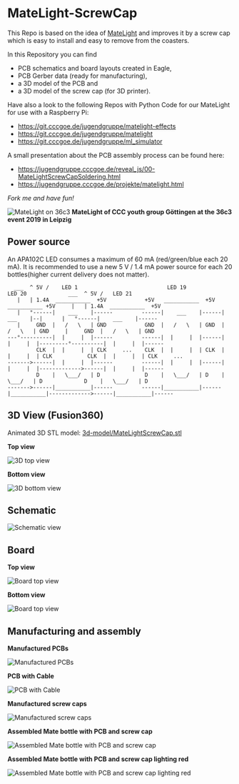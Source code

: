 # MateLight-ScrewCap
This Repo is based on the idea of [MateLight](http://matelight.rocks/) and improves it by a screw cap which is easy to install and easy to remove from the coasters.

In this Repository you can find
- PCB schematics and board layouts created in Eagle,
- PCB Gerber data (ready for manufacturing),
- a 3D model of the PCB and
- a 3D model of the screw cap (for 3D printer).

Have also a look to the following Repos with Python Code for our MateLight for use with a Raspberry Pi:
- https://git.cccgoe.de/jugendgruppe/matelight-effects
- https://git.cccgoe.de/jugendgruppe/matelight
- https://git.cccgoe.de/jugendgruppe/ml_simulator

A small presentation about the PCB assembly process can be found here:
- https://jugendgruppe.cccgoe.de/reveal_js/00-MateLightScrewCapSoldering.html
- https://jugendgruppe.cccgoe.de/projekte/matelight.html

*Fork me and have fun!*

![MateLight on 36c3](doku/MateLight36c3.jpg)
**MateLight of CCC youth group Göttingen at the 36c3 event 2019 in Leipzig**


## Power source

An APA102C LED consumes a maximum of 60 mA (red/green/blue each 20 mA). It is recommended to use a new 5 V / 1.4 mA power source for each 20 bottles(higher current delivery does not matter).

```
  ___  ^ 5V /    LED 1                            LED 19             LED 20             ___  ^ 5V /   LED 21
   |   | 1.4A  ___________  +5V            +5V   ___________  +5V    ___________ +5V     |   | 1.4A  ___________  +5V
   |   °------|    ___    |------         ------|    ___    |------|    ___    |--|      |   °------|    ___    |------
   |     GND  |   /   \   | GND            GND  |   /   \   | GND  |   /   \   | GND     |     GND  |   /   \   | GND
---°----------|  |     |  |------         ------|  |     |  |------|  |     |  |---------°----------|  |     |  |------
         CLK  |  |     |  | CLK     ...    CLK  |  |     |  | CLK  |  |     |  | CLK           CLK  |  |     |  | CLK     ...
------->------|  |     |  |------         ------|  |     |  |------|  |     |  |------------->------|  |     |  |------
         D    |   \___/   | D              D    |   \___/   | D    |   \___/   | D             D    |   \___/   | D
------->------|___________|------         ------|___________|------|___________|------------->------|___________|------
```

## 3D View (Fusion360)

Animated 3D STL model: [3d-model/MateLightScrewCap.stl](https://github.com/HansAchterbahn/MateLightScrewCap/blob/master/3d-model/MateLightScrewCap.stl)

__Top view__

![3D top view](doku/3D-Top.png)

__Bottom view__

![3D bottom view](doku/3D-Bottom.png)

## Schematic

![Schematic view](doku/Schematic.png)

## Board

__Top view__

![Board top view](doku/Board-Top.png)

__Bottom view__

![Board top view](doku/Board-Bottom.png)


## Manufacturing and assembly

__Manufactured PCBs__

![Manufactured PCBs](doku/ManufacturedPcbs.jpg)

__PCB with Cable__

![PCB with Cable](doku/PcbWithCable.jpg)

__Manufactured screw caps__

![Manufactured screw caps](doku/ManufacturedScrewCaps.jpg)

__Assembled Mate bottle with PCB and screw cap__

![Assembled Mate bottle with PCB and screw cap](doku/FullAssembledBottle.jpg)

__Assembled Mate bottle with PCB and screw cap lighting red__

![Assembled Mate bottle with PCB and screw cap lighting red](doku/FullAssembledBottle-LightingRed.jpg)
